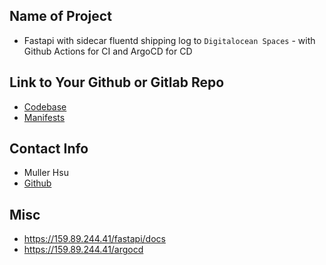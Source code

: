 ## Name of Project 
* Fastapi with sidecar fluentd shipping log to `Digitalocean Spaces` - with Github Actions for CI and ArgoCD for CD

## Link to Your Github or Gitlab Repo
* [Codebase](https://github.com/TreeKat71/my-k8s-challenge)
* [Manifests](https://github.com/TreeKat71/my-k8s-challenge-manifests)


## Contact Info
* Muller Hsu
* [Github](https://github.com/TreeKat71)

## Misc 
* https://159.89.244.41/fastapi/docs
* https://159.89.244.41/argocd

